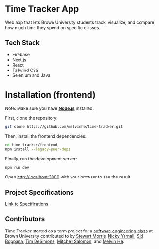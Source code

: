 
# Time Tracker App

Web app that lets Brown University students track, visualize, and compare how much time they spend on specific classes.

## Tech Stack

- Firebase
- Next.js
- React
- Tailwind CSS
- Selenium and Java

# Installation (frontend)

Note: Make sure you have [**Node.js**](https://nodejs.org/en/) installed.

First, clone the repository:

```bash
git clone https://github.com/melvinhe/time-tracker.git
```

Then, install the frontend dependencies:

```bash
cd time-tracker/frontend
npm install --legacy-peer-deps
```

Finally, run the development server:

```bash
npm run dev
```

Open [http://localhost:3000](http://localhost:3000) with your browser to see the result.

## Project Specifications

[Link to Specifications](https://docs.google.com/document/d/1-4vN-JAWkxuEgbfgH7grE6NJB9olHplzaCyPqajYEyM/)

## Contributors

Time Tracker started as a term project for a [software engineering class](http://cs.brown.edu/courses/csci0320/)
at Brown University contributed to by
[Stewart Morris](https://github.com/stew2003),
[Nicky Yarnall](https://github.com/nickyy96),
[Sid Boppana](https://github.com/AskSid),
[Tim DeSimone](https://github.com/TimD123),
[Mitchell Salomon](https://github.com/Mitchman215),
and [Melvin He](https://github.com/melvinhe).
